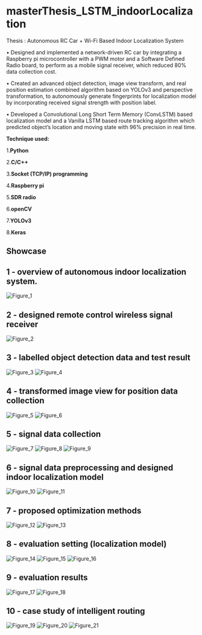 
# masterThesis_LSTM_indoorLocalization

Thesis : Autonomous RC Car + Wi-Fi Based Indoor Localization System

• Designed and implemented a network-driven RC car by integrating a Raspberry pi microcontroller with a PWM motor and a Software Defined Radio board, to perform as a mobile signal receiver, which reduced 80% data collection cost.

• Created an advanced object detection, image view transform, and real position estimation combined algorithm based on YOLOv3 and perspective transformation, to autonomously generate fingerprints for localization model by incorporating received signal strength with position label.

• Developed a Convolutional Long Short Term Memory (ConvLSTM) based localization model and a Vanilla LSTM based route tracking algorithm which predicted object’s location and moving state with 96% precision in real time.

**Technique used:**    

1.**Python**

2.**C/C++**   

3.**Socket (TCP/IP) programming**

4.**Raspberry pi**

5.**SDR radio**

6.**openCV**   

7.**YOLOv3**

8.**Keras**

## Showcase

## 1 - overview of autonomous indoor localization system.

![Figure_1](/figure/thesis.png)

## 2 - designed remote control wireless signal receiver

![Figure_2](/figure/f2.png)

## 3 - labelled object detection data and test result

![Figure_3](/figure/f3.png)
![Figure_4](/figure/f4.png)

## 4 - transformed image view for position data collection

![Figure_5](/figure/f5.png)
![Figure_6](/figure/f6.png)

## 5 - signal data collection

![Figure_7](/figure/f7.png)
![Figure_8](/figure/f8.png)
![Figure_9](/figure/f9.png)

## 6 - signal data preprocessing and designed indoor localization model

![Figure_10](/figure/f10.png)
![Figure_11](/figure/f11.png)

## 7 - proposed optimization methods

![Figure_12](/figure/f12.png)
![Figure_13](/figure/f13.png)

## 8 - evaluation setting (localization model)

![Figure_14](/figure/f14.png)
![Figure_15](/figure/f15.png)
![Figure_16](/figure/f16.png)

## 9 - evaluation results

![Figure_17](/figure/f17.png)
![Figure_18](/figure/f18.png)

## 10 - case study of intelligent routing

![Figure_19](/figure/f19.png)
![Figure_20](/figure/f20.png)
![Figure_21](/figure/f21.png)
